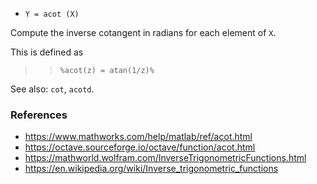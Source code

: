 - `Y = acot (X)`

Compute the inverse cotangent in radians for each element of `X`.

This is defined as

> > `%acot(z) = atan(1/z)%`

See also: `cot`, `acotd`.

### References

- https://www.mathworks.com/help/matlab/ref/acot.html
- https://octave.sourceforge.io/octave/function/acot.html
- https://mathworld.wolfram.com/InverseTrigonometricFunctions.html
- https://en.wikipedia.org/wiki/Inverse_trigonometric_functions
